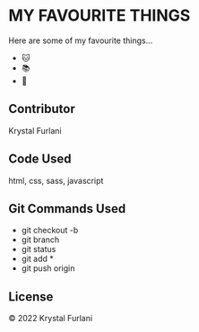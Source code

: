 # MY FAVOURITE THINGS

Here are some of my favourite things... 
- :cat:
- :books:
- :art:

## Contributor

Krystal Furlani 

## Code Used 

html, css, sass, javascript 

## Git Commands Used 

- git checkout -b
- git branch 
- git status 
- git add *
- git push origin 


## License 

© 2022 Krystal Furlani
